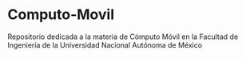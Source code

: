 # Computo-Movil
Repositorio dedicada a la materia de Cómputo Móvil en la Facultad de Ingeniería de la Universidad Nacional Autónoma de México
